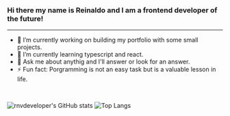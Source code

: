 ### Hi there my name is Reinaldo and I am a frontend developer of the future!
<hr>

- 🔭 I’m currently working on building my portfolio with some small projects.
- 🌱 I’m currently learning typescript and react.
- 💬 Ask me about anythig and I'll answer or look for an answer.
- ⚡ Fun fact: Porgramming is not an easy task but is a valuable lesson in life.
<br>

![rnvdeveloper's GitHub stats](https://github-readme-stats.vercel.app/api?username=rnvdeveloper&show_icons=true)
![Top Langs](https://github-readme-stats.vercel.app/api/top-langs/?username=rnvdeveloper&layout=compact&langs_count=8)


